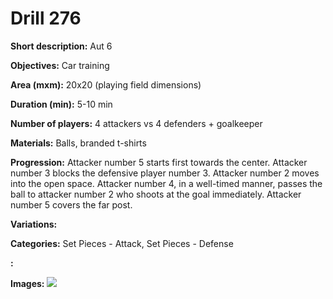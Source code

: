 # Drill 276

**Short description:**
Aut 6

**Objectives:**
Car training

**Area (mxm):**
20x20 (playing field dimensions)

**Duration (min):**
5-10 min

**Number of players:**
4 attackers vs 4 defenders + goalkeeper

**Materials:**
Balls, branded t-shirts

**Progression:**
Attacker number 5 starts first towards the center. Attacker number 3 blocks the defensive player number 3. Attacker number 2 moves into the open space. Attacker number 4, in a well-timed manner, passes the ball to attacker number 2 who shoots at the goal immediately. Attacker number 5 covers the far post.

**Variations:**


**Categories:**
Set Pieces - Attack, Set Pieces - Defense

**:**


**Images:**
![](https://www.coachingfutsal.com/\images\1c3bc92d03d1734eb1a14be92077e6a085d89a8ebde41b15983f8e2292ebded7a2c0548565c2d44f3d8d55f265f3c3c4b99ea7c503846e7bf7bd8e8a7df363ce4dd2eb1387110.jpg)

